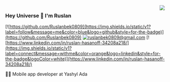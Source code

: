 <img align='right' src="https://github-readme-stats.vercel.app/api?username=Ruslanbek0809&show_icons=true&count_private=true&theme=synthwave">

### Hey Universe 👋  I'm Ruslan

[![https://github.com/Ruslanbek0809](https://img.shields.io/static/v1?label=follow&message=me&color=blue&logo=github&style=for-the-badge)](https://github.com/Ruslanbek0809) 
[![ruslanbek0809@gmail.com](https://img.shields.io/static/v1?label=email&message=me&color=red&logo=gmail&style=for-the-badge&logoColor=white)](mailto:ruslanbek0809@gmail.com)
[![https://www.linkedin.com/in/ruslan-hasanoff-34208a218/](https://img.shields.io/static/v1?label=connect&message=withme&color=orange&logo=linkedin&style=for-the-badge&logoColor=white)](https://www.linkedin.com/in/ruslan-hasanoff-34208a218/)

👨‍💻 Mobile app developer at Yashyl Ada
